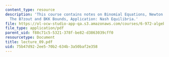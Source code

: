 ```yaml
---
content_type: resource
description: 'This course contains notes on Binomial Equations, Newton Polytopes,
  The B?zout and BKK Bounds, Application: Nash Equilibria.'
file: https://ol-ocw-studio-app-qa.s3.amazonaws.com/courses/6-972-algebraic-techniques-and-semidefinite-optimization-spring-2006/75b47d922ee570b2634b3a50baf2e358_lecture_09.pdf
file_type: application/pdf
parent_uid: f88c71c5-5321-378f-be82-d3863039cff0
resourcetype: Document
title: lecture_09.pdf
uid: 75b47d92-2ee5-70b2-634b-3a50baf2e358
---
```

